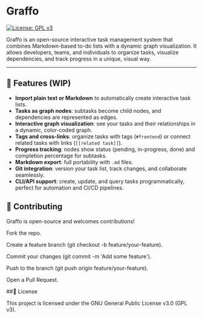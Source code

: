 # Graffo

[![License: GPL v3](https://img.shields.io/badge/License-GPLv3-blue.svg)](https://www.gnu.org/licenses/gpl-3.0)  

Graffo is an open-source interactive task management system that combines Markdown-based to-do lists with a dynamic graph visualization. It allows developers, teams, and individuals to organize tasks, visualize dependencies, and track progress in a unique, visual way.

---

## 🚀 Features (WIP)

- **Import plain text or Markdown** to automatically create interactive task lists.  
- **Tasks as graph nodes**: subtasks become child nodes, and dependencies are represented as edges.  
- **Interactive graph visualization**: see your tasks and their relationships in a dynamic, color-coded graph.  
- **Tags and cross-links**: organize tasks with tags (`#frontend`) or connect related tasks with links (`[[related task]]`).  
- **Progress tracking**: nodes show status (pending, in-progress, done) and completion percentage for subtasks.  
- **Markdown export**: full portability with `.md` files.  
- **Git integration**: version your task list, track changes, and collaborate seamlessly.  
- **CLI/API support**: create, update, and query tasks programmatically, perfect for automation and CI/CD pipelines.  

## 🤝 Contributing

Graffo is open-source and welcomes contributions!

Fork the repo.

Create a feature branch (git checkout -b feature/your-feature).

Commit your changes (git commit -m 'Add some feature').

Push to the branch (git push origin feature/your-feature).

Open a Pull Request.

##📜 License

This project is licensed under the GNU General Public License v3.0 (GPL v3).
